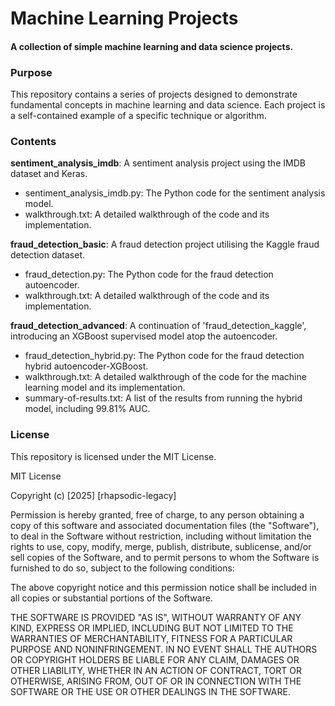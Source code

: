 # Machine Learning Projects

#### A collection of simple machine learning and data science projects.

### Purpose

This repository contains a series of projects designed to demonstrate fundamental concepts in machine learning and data science. Each project is a self-contained example of a specific technique or algorithm.

### Contents
 
**sentiment_analysis_imdb**: A sentiment analysis project using the IMDB dataset and Keras. 
+ sentiment_analysis_imdb.py: The Python code for the sentiment analysis model.
+ walkthrough.txt: A detailed walkthrough of the code and its implementation. 
 
**fraud_detection_basic**: A fraud detection project utilising the Kaggle fraud detection dataset.    
+ fraud_detection.py: The Python code for the fraud detection autoencoder.    
+ walkthrough.txt: A detailed walkthrough of the code and its implementation.    
 
**fraud_detection_advanced**: A continuation of 'fraud_detection_kaggle', introducing an XGBoost supervised model atop the autoencoder.
+ fraud_detection_hybrid.py: The Python code for the fraud detection hybrid autoencoder-XGBoost. 
+ walkthrough.txt: A detailed walkthrough of the code for the machine learning model and its implementation.
+ summary-of-results.txt: A list of the results from running the hybrid model, including 99.81% AUC.  

  
### License

This repository is licensed under the MIT License.

MIT License

Copyright (c) [2025] [rhapsodic-legacy]

Permission is hereby granted, free of charge, to any person obtaining a copy
of this software and associated documentation files (the "Software"), to deal
in the Software without restriction, including without limitation the rights
to use, copy, modify, merge, publish, distribute, sublicense, and/or sell
copies of the Software, and to permit persons to whom the Software is
furnished to do so, subject to the following conditions:

The above copyright notice and this permission notice shall be included in all
copies or substantial portions of the Software.

THE SOFTWARE IS PROVIDED "AS IS", WITHOUT WARRANTY OF ANY KIND, EXPRESS OR
IMPLIED, INCLUDING BUT NOT LIMITED TO THE WARRANTIES OF MERCHANTABILITY,
FITNESS FOR A PARTICULAR PURPOSE AND NONINFRINGEMENT. IN NO EVENT SHALL THE
AUTHORS OR COPYRIGHT HOLDERS BE LIABLE FOR ANY CLAIM, DAMAGES OR OTHER
LIABILITY, WHETHER IN AN ACTION OF CONTRACT, TORT OR OTHERWISE, ARISING FROM,
OUT OF OR IN CONNECTION WITH THE SOFTWARE OR THE USE OR OTHER DEALINGS IN THE
SOFTWARE.

